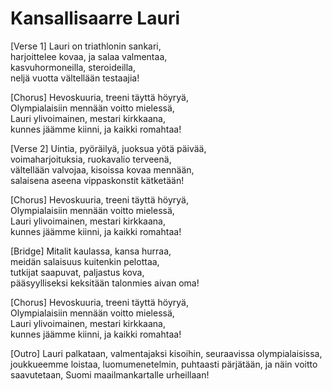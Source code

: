 # Kansallisaarre Lauri

[Verse 1]
Lauri on triathlonin sankari,  
harjoittelee kovaa, ja salaa valmentaa,  
kasvuhormoneilla, steroideilla,  
neljä vuotta vältellään testaajia!

[Chorus]
Hevoskuuria, treeni täyttä höyryä,  
Olympialaisiin mennään voitto mielessä,  
Lauri ylivoimainen, mestari kirkkaana,  
kunnes jäämme kiinni, ja kaikki romahtaa!

[Verse 2]
Uintia, pyöräilyä, juoksua yötä päivää,  
voimaharjoituksia, ruokavalio terveenä,  
vältellään valvojaa, kisoissa kovaa mennään,  
salaisena aseena vippaskonstit kätketään!

[Chorus]
Hevoskuuria, treeni täyttä höyryä,  
Olympialaisiin mennään voitto mielessä,  
Lauri ylivoimainen, mestari kirkkaana,  
kunnes jäämme kiinni, ja kaikki romahtaa!

[Bridge]
Mitalit kaulassa, kansa hurraa,  
meidän salaisuus kuitenkin pelottaa,  
tutkijat saapuvat, paljastus kova,  
pääsyylliseksi keksitään talonmies aivan oma!

[Chorus]
Hevoskuuria, treeni täyttä höyryä,  
Olympialaisiin mennään voitto mielessä,  
Lauri ylivoimainen, mestari kirkkaana,  
kunnes jäämme kiinni, ja kaikki romahtaa!

[Outro]
Lauri palkataan, valmentajaksi kisoihin,
seuraavissa olympialaisissa, joukkueemme loistaa,
luomumenetelmin, puhtaasti pärjätään,
ja näin voitto saavutetaan, Suomi maailmankartalle urheillaan!
